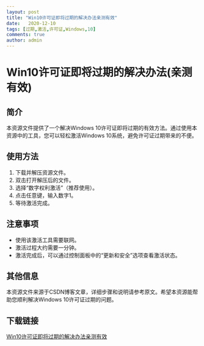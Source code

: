 ```yaml
---
layout: post
title: "Win10许可证即将过期的解决办法亲测有效"
date:   2020-12-10
tags: [过期,激活,许可证,Windows,10]
comments: true
author: admin
---
```

# Win10许可证即将过期的解决办法(亲测有效)

## 简介
本资源文件提供了一个解决Windows 10许可证即将过期的有效方法。通过使用本资源中的工具，您可以轻松激活Windows 10系统，避免许可证过期带来的不便。

## 使用方法
1. 下载并解压资源文件。
2. 双击打开解压后的文件。
3. 选择“数字权利激活”（推荐使用）。
4. 点击任意键，输入数字1。
5. 等待激活完成。

## 注意事项
- 使用该激活工具需要联网。
- 激活过程大约需要一分钟。
- 激活完成后，可以通过控制面板中的“更新和安全”选项查看激活状态。

## 其他信息
本资源文件来源于CSDN博客文章，详细步骤和说明请参考原文。希望本资源能帮助您顺利解决Windows 10许可证过期的问题。

## 下载链接

[Win10许可证即将过期的解决办法亲测有效](https://pan.quark.cn/s/c644e2f07363)